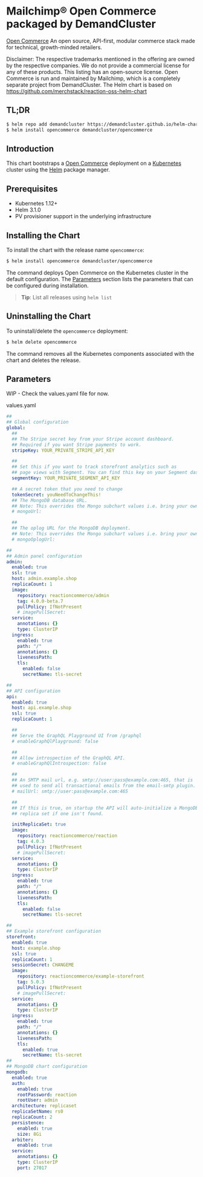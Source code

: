 # Mailchimp&reg; Open Commerce packaged by DemandCluster

[Open Commerce](https://mailchimp.com/developer/open-commerce/) An open source, API-first, modular commerce stack made for technical, growth-minded retailers.

Disclaimer: The respective trademarks mentioned in the offering are owned by the respective companies. We do not provide a commercial license for any of these products. This listing has an open-source license. Open Commerce is run and maintained by Mailchimp, which is a completely separate project from DemandCluster.
The Helm chart is based on https://github.com/merchstack/reaction-oss-helm-chart

## TL;DR

```bash
$ helm repo add demandcluster https://demandcluster.github.io/helm-charts/
$ helm install opencommerce demandcluster/opencommerce
```

## Introduction

This chart bootstraps a [Open Commerce](https://mailchimp.com/developer/open-commerce/) deployment on a [Kubernetes](http://kubernetes.io) cluster using the [Helm](https://helm.sh) package manager.

## Prerequisites

- Kubernetes 1.12+
- Helm 3.1.0
- PV provisioner support in the underlying infrastructure

## Installing the Chart

To install the chart with the release name `opencommerce`:

```bash
$ helm install opencommerce demandcluster/opencommerce
```

The command deploys Open Commerce on the Kubernetes cluster in the default configuration. The [Parameters](#parameters) section lists the parameters that can be configured during installation.

> **Tip**: List all releases using `helm list`

## Uninstalling the Chart

To uninstall/delete the `opencommerce` deployment:

```bash
$ helm delete opencommerce
```

The command removes all the Kubernetes components associated with the chart and deletes the release.

## Parameters

WIP - Check the values.yaml file for now.

values.yaml
```yaml
##
## Global configuration
global:
  ##
  ## The Stripe secret key from your Stripe account dashboard.
  ## Required if you want Stripe payments to work.
  stripeKey: YOUR_PRIVATE_STRIPE_API_KEY

  ##
  ## Set this if you want to track storefront analytics such as
  ## page views with Segment. You can find this key on your Segment dashboard.
  segmentKey: YOUR_PRIVATE_SEGMENT_API_KEY

  ## A secret token that you need to change
  tokenSecret: youNeedToChangeThis!
  ## The MongoDB database URL.
  ## Note: This overrides the Mongo subchart values i.e. bring your own
  # mongoUrl:

  ##
  ## The oplog URL for the MongoDB deployment.
  ## Note: This overrides the Mongo subchart values i.e. bring your own
  # mongoOplogUrl:

##
## Admin panel configuration
admin:
  enabled: true
  ssl: true
  host: admin.example.shop
  replicaCount: 1
  image:
    repository: reactioncommerce/admin
    tag: 4.0.0-beta.7
    pullPolicy: IfNotPresent
    # imagePullSecret:
  service:
    annotations: {}
    type: ClusterIP
  ingress:
    enabled: true
    path: "/"
    annotations: {}
    livenessPath:
    tls:
      enabled: false
      secretName: tls-secret

##
## API configuration
api:
  enabled: true
  host: api.example.shop
  ssl: true
  replicaCount: 1

  ##
  ## Serve the GraphQL Playground UI from /graphql
  # enableGraphQlPlayground: false

  ##
  ## Allow introspection of the GraphQL API.
  # enableGraphQlIntrospection: false

  ##
  ## An SMTP mail url, e.g. smtp://user:pass@example.com:465, that is
  ## used to send all transactional emails from the email-smtp plugin.
  # mailUrl: smtp://user:pass@example.com:465

  ##
  ## If this is true, on startup the API will auto-initialize a MongoDB
  ## replica set if one isn't found.

  initReplicaSet: true
  image:
    repository: reactioncommerce/reaction
    tag: 4.0.3
    pullPolicy: IfNotPresent
    # imagePullSecret:
  service:
    annotations: {}
    type: ClusterIP
  ingress:
    enabled: true
    path: "/"
    annotations: {}
    livenessPath:
    tls:
      enabled: false
      secretName: tls-secret

##
## Example storefront configuration
storefront:
  enabled: true
  host: example.shop
  ssl: true
  replicaCount: 1
  sessionSecret: CHANGEME
  image:
    repository: reactioncommerce/example-storefront
    tag: 5.0.3
    pullPolicy: IfNotPresent
    # imagePullSecret:
  service:
    annotations: {}
    type: ClusterIP
  ingress:
    enabled: true
    path: "/"
    annotations: {}
    livenessPath:
    tls:
      enabled: true
      secretName: tls-secret
##
## MongoDB chart configuration
mongodb:
  enabled: true
  auth:
    enabled: true
    rootPassword: reaction
    rootUser: admin
  architecture: replicaset
  replicaSetName: rs0
  replicaCount: 2
  persistence:
    enabled: true
    size: 8Gi
  arbiter:
    enabled: true
  service:
    annotations: {}
    type: ClusterIP
    port: 27017
```

